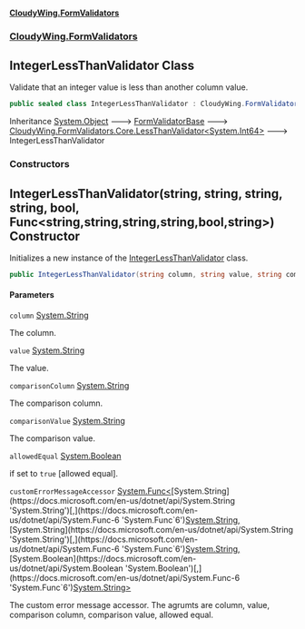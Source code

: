 #### [CloudyWing.FormValidators](index.md 'index')
### [CloudyWing.FormValidators](CloudyWing.FormValidators.md 'CloudyWing.FormValidators')

## IntegerLessThanValidator Class

Validate that an integer value is less than another column value.

```csharp
public sealed class IntegerLessThanValidator : CloudyWing.FormValidators.Core.LessThanValidator<long>
```

Inheritance [System.Object](https://docs.microsoft.com/en-us/dotnet/api/System.Object 'System.Object') &#129106; [FormValidatorBase](CloudyWing.FormValidators.Core.FormValidatorBase.md 'CloudyWing.FormValidators.Core.FormValidatorBase') &#129106; [CloudyWing.FormValidators.Core.LessThanValidator&lt;](CloudyWing.FormValidators.Core.LessThanValidator_T_.md 'CloudyWing.FormValidators.Core.LessThanValidator<T>')[System.Int64](https://docs.microsoft.com/en-us/dotnet/api/System.Int64 'System.Int64')[&gt;](CloudyWing.FormValidators.Core.LessThanValidator_T_.md 'CloudyWing.FormValidators.Core.LessThanValidator<T>') &#129106; IntegerLessThanValidator
### Constructors

<a name='CloudyWing.FormValidators.IntegerLessThanValidator.IntegerLessThanValidator(string,string,string,string,bool,System.Func_string,string,string,string,bool,string_)'></a>

## IntegerLessThanValidator(string, string, string, string, bool, Func<string,string,string,string,bool,string>) Constructor

Initializes a new instance of the [IntegerLessThanValidator](CloudyWing.FormValidators.IntegerLessThanValidator.md 'CloudyWing.FormValidators.IntegerLessThanValidator') class.

```csharp
public IntegerLessThanValidator(string column, string value, string comparisonColumn, string comparisonValue, bool allowedEqual=true, System.Func<string,string,string,string,bool,string> customErrorMessageAccessor=null);
```
#### Parameters

<a name='CloudyWing.FormValidators.IntegerLessThanValidator.IntegerLessThanValidator(string,string,string,string,bool,System.Func_string,string,string,string,bool,string_).column'></a>

`column` [System.String](https://docs.microsoft.com/en-us/dotnet/api/System.String 'System.String')

The column.

<a name='CloudyWing.FormValidators.IntegerLessThanValidator.IntegerLessThanValidator(string,string,string,string,bool,System.Func_string,string,string,string,bool,string_).value'></a>

`value` [System.String](https://docs.microsoft.com/en-us/dotnet/api/System.String 'System.String')

The value.

<a name='CloudyWing.FormValidators.IntegerLessThanValidator.IntegerLessThanValidator(string,string,string,string,bool,System.Func_string,string,string,string,bool,string_).comparisonColumn'></a>

`comparisonColumn` [System.String](https://docs.microsoft.com/en-us/dotnet/api/System.String 'System.String')

The comparison column.

<a name='CloudyWing.FormValidators.IntegerLessThanValidator.IntegerLessThanValidator(string,string,string,string,bool,System.Func_string,string,string,string,bool,string_).comparisonValue'></a>

`comparisonValue` [System.String](https://docs.microsoft.com/en-us/dotnet/api/System.String 'System.String')

The comparison value.

<a name='CloudyWing.FormValidators.IntegerLessThanValidator.IntegerLessThanValidator(string,string,string,string,bool,System.Func_string,string,string,string,bool,string_).allowedEqual'></a>

`allowedEqual` [System.Boolean](https://docs.microsoft.com/en-us/dotnet/api/System.Boolean 'System.Boolean')

if set to `true` [allowed equal].

<a name='CloudyWing.FormValidators.IntegerLessThanValidator.IntegerLessThanValidator(string,string,string,string,bool,System.Func_string,string,string,string,bool,string_).customErrorMessageAccessor'></a>

`customErrorMessageAccessor` [System.Func&lt;](https://docs.microsoft.com/en-us/dotnet/api/System.Func-6 'System.Func`6')[System.String](https://docs.microsoft.com/en-us/dotnet/api/System.String 'System.String')[,](https://docs.microsoft.com/en-us/dotnet/api/System.Func-6 'System.Func`6')[System.String](https://docs.microsoft.com/en-us/dotnet/api/System.String 'System.String')[,](https://docs.microsoft.com/en-us/dotnet/api/System.Func-6 'System.Func`6')[System.String](https://docs.microsoft.com/en-us/dotnet/api/System.String 'System.String')[,](https://docs.microsoft.com/en-us/dotnet/api/System.Func-6 'System.Func`6')[System.String](https://docs.microsoft.com/en-us/dotnet/api/System.String 'System.String')[,](https://docs.microsoft.com/en-us/dotnet/api/System.Func-6 'System.Func`6')[System.Boolean](https://docs.microsoft.com/en-us/dotnet/api/System.Boolean 'System.Boolean')[,](https://docs.microsoft.com/en-us/dotnet/api/System.Func-6 'System.Func`6')[System.String](https://docs.microsoft.com/en-us/dotnet/api/System.String 'System.String')[&gt;](https://docs.microsoft.com/en-us/dotnet/api/System.Func-6 'System.Func`6')

The custom error message accessor. The agrumts are column, value, comparison column, comparison value, allowed equal.